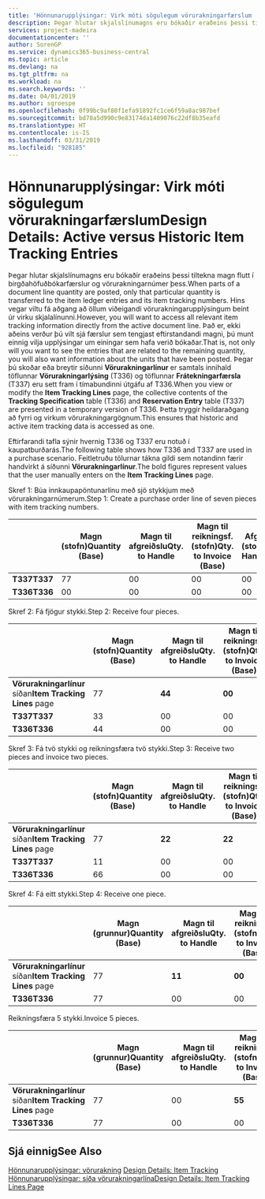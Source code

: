 ```yaml
---
title: 'Hönnunarupplýsingar: Virk móti sögulegum vörurakningarfærslum | Microsoft Docs'
description: Þegar hlutar skjalslínumagns eru bókaðir eraðeins þessi tiltekna magn flutt í birgðahöfuðbókarfærslur og vörurakningarnúmer þess. Hins vegar viltu fá aðgang að öllum viðeigandi vörurakningarupplýsingum beint úr virku skjalalínunni. Það er, ekki aðeins verður þú vilt sjá færslur sem tengjast eftirstandandi magni, þú munt einnig vilja upplýsingar um einingar sem hafa verið bókaðar. Þegar þú skoðar eða breytir síðunni **Vörurakningarlínur** er samtals innihald töflunnar **Vörurakningarlýsing** (T336) og töflunnar **Frátekningarfærsla** (T337) eru sett fram í tímabundinni útgáfu af T336. Þetta tryggir heildaraðgang að fyrri og virkum vörurakningargögnum.
services: project-madeira
documentationcenter: ''
author: SorenGP
ms.service: dynamics365-business-central
ms.topic: article
ms.devlang: na
ms.tgt_pltfrm: na
ms.workload: na
ms.search.keywords: ''
ms.date: 04/01/2019
ms.author: sgroespe
ms.openlocfilehash: 0f99bc9af80f1efa91892fc1ce6f59a8ac987bef
ms.sourcegitcommit: bd78a5d990c9e83174da1409076c22df8b35eafd
ms.translationtype: HT
ms.contentlocale: is-IS
ms.lasthandoff: 03/31/2019
ms.locfileid: "928185"
---
```

# <a name="design-details-active-versus-historic-item-tracking-entries"></a><span data-ttu-id="e3e3c-107">Hönnunarupplýsingar: Virk móti sögulegum vörurakningarfærslum</span><span class="sxs-lookup"><span data-stu-id="e3e3c-107">Design Details: Active versus Historic Item Tracking Entries</span></span>
<span data-ttu-id="e3e3c-108">Þegar hlutar skjalslínumagns eru bókaðir eraðeins þessi tiltekna magn flutt í birgðahöfuðbókarfærslur og vörurakningarnúmer þess.</span><span class="sxs-lookup"><span data-stu-id="e3e3c-108">When parts of a document line quantity are posted, only that particular quantity is transferred to the item ledger entries and its item tracking numbers.</span></span> <span data-ttu-id="e3e3c-109">Hins vegar viltu fá aðgang að öllum viðeigandi vörurakningarupplýsingum beint úr virku skjalalínunni.</span><span class="sxs-lookup"><span data-stu-id="e3e3c-109">However, you will want to access all relevant item tracking information directly from the active document line.</span></span> <span data-ttu-id="e3e3c-110">Það er, ekki aðeins verður þú vilt sjá færslur sem tengjast eftirstandandi magni, þú munt einnig vilja upplýsingar um einingar sem hafa verið bókaðar.</span><span class="sxs-lookup"><span data-stu-id="e3e3c-110">That is, not only will you want to see the entries that are related to the remaining quantity, you will also want information about the units that have been posted.</span></span> <span data-ttu-id="e3e3c-111">Þegar þú skoðar eða breytir síðunni **Vörurakningarlínur** er samtals innihald töflunnar **Vörurakningarlýsing** (T336) og töflunnar **Frátekningarfærsla** (T337) eru sett fram í tímabundinni útgáfu af T336.</span><span class="sxs-lookup"><span data-stu-id="e3e3c-111">When you view or modify the **Item Tracking Lines** page, the collective contents of the **Tracking Specification** table (T336) and **Reservation Entry** table (T337) are presented in a temporary version of T336.</span></span> <span data-ttu-id="e3e3c-112">Þetta tryggir heildaraðgang að fyrri og virkum vörurakningargögnum.</span><span class="sxs-lookup"><span data-stu-id="e3e3c-112">This ensures that historic and active item tracking data is accessed as one.</span></span>  

 <span data-ttu-id="e3e3c-113">Eftirfarandi tafla sýnir hvernig T336 og T337 eru notuð í kaupatburðarás.</span><span class="sxs-lookup"><span data-stu-id="e3e3c-113">The following table shows how T336 and T337 are used in a purchase scenario.</span></span> <span data-ttu-id="e3e3c-114">Feitletruðu tölurnar tákna gildi sem notandinn færir handvirkt á síðunni **Vörurakningarlínur**.</span><span class="sxs-lookup"><span data-stu-id="e3e3c-114">The bold figures represent values that the user manually enters on the **Item Tracking Lines** page.</span></span>  

 <span data-ttu-id="e3e3c-115">Skref 1: Búa innkaupapöntunarlínu með sjö stykkjum með  vörurakningarnúmerum.</span><span class="sxs-lookup"><span data-stu-id="e3e3c-115">Step 1: Create a purchase order line of seven pieces with item tracking numbers.</span></span>  

||<span data-ttu-id="e3e3c-116">**Magn (stofn)**</span><span class="sxs-lookup"><span data-stu-id="e3e3c-116">**Quantity (Base)**</span></span>|<span data-ttu-id="e3e3c-117">**Magn til afgreiðslu**</span><span class="sxs-lookup"><span data-stu-id="e3e3c-117">**Qty. to Handle**</span></span>|<span data-ttu-id="e3e3c-118">**Magn til reikningsf. (stofn)**</span><span class="sxs-lookup"><span data-stu-id="e3e3c-118">**Qty. to Invoice (Base)**</span></span>|<span data-ttu-id="e3e3c-119">**Afgreitt magn (stofn)**</span><span class="sxs-lookup"><span data-stu-id="e3e3c-119">**Quantity Handled (Base)**</span></span>|<span data-ttu-id="e3e3c-120">**Reikningsfært magn (stofn)**</span><span class="sxs-lookup"><span data-stu-id="e3e3c-120">**Quantity Invoiced (Base)**</span></span>|  
|-|----------------------------------------------|--------------------------------------------|------------------------------------------------------|-------------------------------------------------------|--------------------------------------------------------|  
|<span data-ttu-id="e3e3c-121">**T337**</span><span class="sxs-lookup"><span data-stu-id="e3e3c-121">**T337**</span></span>|<span data-ttu-id="e3e3c-122">7</span><span class="sxs-lookup"><span data-stu-id="e3e3c-122">7</span></span>|<span data-ttu-id="e3e3c-123">0</span><span class="sxs-lookup"><span data-stu-id="e3e3c-123">0</span></span>|<span data-ttu-id="e3e3c-124">0</span><span class="sxs-lookup"><span data-stu-id="e3e3c-124">0</span></span>|<span data-ttu-id="e3e3c-125">0</span><span class="sxs-lookup"><span data-stu-id="e3e3c-125">0</span></span>|<span data-ttu-id="e3e3c-126">0</span><span class="sxs-lookup"><span data-stu-id="e3e3c-126">0</span></span>|  
|<span data-ttu-id="e3e3c-127">**T336**</span><span class="sxs-lookup"><span data-stu-id="e3e3c-127">**T336**</span></span>|<span data-ttu-id="e3e3c-128">0</span><span class="sxs-lookup"><span data-stu-id="e3e3c-128">0</span></span>|<span data-ttu-id="e3e3c-129">0</span><span class="sxs-lookup"><span data-stu-id="e3e3c-129">0</span></span>|<span data-ttu-id="e3e3c-130">0</span><span class="sxs-lookup"><span data-stu-id="e3e3c-130">0</span></span>|<span data-ttu-id="e3e3c-131">0</span><span class="sxs-lookup"><span data-stu-id="e3e3c-131">0</span></span>|<span data-ttu-id="e3e3c-132">0</span><span class="sxs-lookup"><span data-stu-id="e3e3c-132">0</span></span>|  

 <span data-ttu-id="e3e3c-133">Skref 2: Fá fjögur stykki.</span><span class="sxs-lookup"><span data-stu-id="e3e3c-133">Step 2: Receive four pieces.</span></span>  

||<span data-ttu-id="e3e3c-134">**Magn (stofn)**</span><span class="sxs-lookup"><span data-stu-id="e3e3c-134">**Quantity (Base)**</span></span>|<span data-ttu-id="e3e3c-135">**Magn til afgreiðslu**</span><span class="sxs-lookup"><span data-stu-id="e3e3c-135">**Qty. to Handle**</span></span>|<span data-ttu-id="e3e3c-136">**Magn til reikningsf. (stofn)**</span><span class="sxs-lookup"><span data-stu-id="e3e3c-136">**Qty. to Invoice (Base)**</span></span>|<span data-ttu-id="e3e3c-137">**Afgreitt magn (stofn)**</span><span class="sxs-lookup"><span data-stu-id="e3e3c-137">**Quantity Handled (Base)**</span></span>|<span data-ttu-id="e3e3c-138">**Reikningsfært magn (stofn)**</span><span class="sxs-lookup"><span data-stu-id="e3e3c-138">**Quantity Invoiced (Base)**</span></span>|  
|-|----------------------------------------------|--------------------------------------------|------------------------------------------------------|-------------------------------------------------------|--------------------------------------------------------|  
|<span data-ttu-id="e3e3c-139">**Vörurakningarlínur** síðan</span><span class="sxs-lookup"><span data-stu-id="e3e3c-139">**Item Tracking Lines** page</span></span>|<span data-ttu-id="e3e3c-140">7</span><span class="sxs-lookup"><span data-stu-id="e3e3c-140">7</span></span>|<span data-ttu-id="e3e3c-141">**4**</span><span class="sxs-lookup"><span data-stu-id="e3e3c-141">**4**</span></span>|<span data-ttu-id="e3e3c-142">**0**</span><span class="sxs-lookup"><span data-stu-id="e3e3c-142">**0**</span></span>|<span data-ttu-id="e3e3c-143">0</span><span class="sxs-lookup"><span data-stu-id="e3e3c-143">0</span></span>|<span data-ttu-id="e3e3c-144">0</span><span class="sxs-lookup"><span data-stu-id="e3e3c-144">0</span></span>|  
|<span data-ttu-id="e3e3c-145">**T337**</span><span class="sxs-lookup"><span data-stu-id="e3e3c-145">**T337**</span></span>|<span data-ttu-id="e3e3c-146">3</span><span class="sxs-lookup"><span data-stu-id="e3e3c-146">3</span></span>|<span data-ttu-id="e3e3c-147">0</span><span class="sxs-lookup"><span data-stu-id="e3e3c-147">0</span></span>|<span data-ttu-id="e3e3c-148">0</span><span class="sxs-lookup"><span data-stu-id="e3e3c-148">0</span></span>|<span data-ttu-id="e3e3c-149">0</span><span class="sxs-lookup"><span data-stu-id="e3e3c-149">0</span></span>|<span data-ttu-id="e3e3c-150">0</span><span class="sxs-lookup"><span data-stu-id="e3e3c-150">0</span></span>|  
|<span data-ttu-id="e3e3c-151">**T336**</span><span class="sxs-lookup"><span data-stu-id="e3e3c-151">**T336**</span></span>|<span data-ttu-id="e3e3c-152">4</span><span class="sxs-lookup"><span data-stu-id="e3e3c-152">4</span></span>|<span data-ttu-id="e3e3c-153">0</span><span class="sxs-lookup"><span data-stu-id="e3e3c-153">0</span></span>|<span data-ttu-id="e3e3c-154">0</span><span class="sxs-lookup"><span data-stu-id="e3e3c-154">0</span></span>|<span data-ttu-id="e3e3c-155">4</span><span class="sxs-lookup"><span data-stu-id="e3e3c-155">4</span></span>|<span data-ttu-id="e3e3c-156">0</span><span class="sxs-lookup"><span data-stu-id="e3e3c-156">0</span></span>|  

 <span data-ttu-id="e3e3c-157">Skref 3: Fá tvö stykki og reikningsfæra tvö stykki.</span><span class="sxs-lookup"><span data-stu-id="e3e3c-157">Step 3: Receive two pieces and invoice two pieces.</span></span>  

||<span data-ttu-id="e3e3c-158">**Magn (stofn)**</span><span class="sxs-lookup"><span data-stu-id="e3e3c-158">**Quantity (Base)**</span></span>|<span data-ttu-id="e3e3c-159">**Magn til afgreiðslu**</span><span class="sxs-lookup"><span data-stu-id="e3e3c-159">**Qty. to Handle**</span></span>|<span data-ttu-id="e3e3c-160">**Magn til reikningsf. (stofn)**</span><span class="sxs-lookup"><span data-stu-id="e3e3c-160">**Qty. to Invoice (Base)**</span></span>|<span data-ttu-id="e3e3c-161">**Afgreitt magn (stofn)**</span><span class="sxs-lookup"><span data-stu-id="e3e3c-161">**Quantity Handled (Base)**</span></span>|<span data-ttu-id="e3e3c-162">**Reikningsfært magn (stofn)**</span><span class="sxs-lookup"><span data-stu-id="e3e3c-162">**Quantity Invoiced (Base)**</span></span>|  
|-|----------------------------------------------|--------------------------------------------|------------------------------------------------------|-------------------------------------------------------|--------------------------------------------------------|  
|<span data-ttu-id="e3e3c-163">**Vörurakningarlínur** síðan</span><span class="sxs-lookup"><span data-stu-id="e3e3c-163">**Item Tracking Lines** page</span></span>|<span data-ttu-id="e3e3c-164">7</span><span class="sxs-lookup"><span data-stu-id="e3e3c-164">7</span></span>|<span data-ttu-id="e3e3c-165">**2**</span><span class="sxs-lookup"><span data-stu-id="e3e3c-165">**2**</span></span>|<span data-ttu-id="e3e3c-166">**2**</span><span class="sxs-lookup"><span data-stu-id="e3e3c-166">**2**</span></span>|<span data-ttu-id="e3e3c-167">4</span><span class="sxs-lookup"><span data-stu-id="e3e3c-167">4</span></span>|<span data-ttu-id="e3e3c-168">0</span><span class="sxs-lookup"><span data-stu-id="e3e3c-168">0</span></span>|  
|<span data-ttu-id="e3e3c-169">**T337**</span><span class="sxs-lookup"><span data-stu-id="e3e3c-169">**T337**</span></span>|<span data-ttu-id="e3e3c-170">1</span><span class="sxs-lookup"><span data-stu-id="e3e3c-170">1</span></span>|<span data-ttu-id="e3e3c-171">0</span><span class="sxs-lookup"><span data-stu-id="e3e3c-171">0</span></span>|<span data-ttu-id="e3e3c-172">0</span><span class="sxs-lookup"><span data-stu-id="e3e3c-172">0</span></span>|<span data-ttu-id="e3e3c-173">0</span><span class="sxs-lookup"><span data-stu-id="e3e3c-173">0</span></span>|<span data-ttu-id="e3e3c-174">0</span><span class="sxs-lookup"><span data-stu-id="e3e3c-174">0</span></span>|  
|<span data-ttu-id="e3e3c-175">**T336**</span><span class="sxs-lookup"><span data-stu-id="e3e3c-175">**T336**</span></span>|<span data-ttu-id="e3e3c-176">6</span><span class="sxs-lookup"><span data-stu-id="e3e3c-176">6</span></span>|<span data-ttu-id="e3e3c-177">0</span><span class="sxs-lookup"><span data-stu-id="e3e3c-177">0</span></span>|<span data-ttu-id="e3e3c-178">0</span><span class="sxs-lookup"><span data-stu-id="e3e3c-178">0</span></span>|<span data-ttu-id="e3e3c-179">6</span><span class="sxs-lookup"><span data-stu-id="e3e3c-179">6</span></span>|<span data-ttu-id="e3e3c-180">2</span><span class="sxs-lookup"><span data-stu-id="e3e3c-180">2</span></span>|  

 <span data-ttu-id="e3e3c-181">Skref 4: Fá eitt stykki.</span><span class="sxs-lookup"><span data-stu-id="e3e3c-181">Step 4: Receive one piece.</span></span>  

||<span data-ttu-id="e3e3c-182">**Magn (grunnur)**</span><span class="sxs-lookup"><span data-stu-id="e3e3c-182">**Quantity (Base)**</span></span>|<span data-ttu-id="e3e3c-183">**Magn til afgreiðslu**</span><span class="sxs-lookup"><span data-stu-id="e3e3c-183">**Qty. to Handle**</span></span>|<span data-ttu-id="e3e3c-184">**Magn til reikningsf. (stofn)**</span><span class="sxs-lookup"><span data-stu-id="e3e3c-184">**Qty. to Invoice (Base)**</span></span>|<span data-ttu-id="e3e3c-185">**Afgreitt magn (stofn)**</span><span class="sxs-lookup"><span data-stu-id="e3e3c-185">**Quantity Handled (Base)**</span></span>|<span data-ttu-id="e3e3c-186">**Reikningsfært magn (stofn)**</span><span class="sxs-lookup"><span data-stu-id="e3e3c-186">**Quantity Invoiced (Base)**</span></span>|  
|-|----------------------------------------------|--------------------------------------------|------------------------------------------------------|-------------------------------------------------------|--------------------------------------------------------|  
|<span data-ttu-id="e3e3c-187">**Vörurakningarlínur** síðan</span><span class="sxs-lookup"><span data-stu-id="e3e3c-187">**Item Tracking Lines** page</span></span>|<span data-ttu-id="e3e3c-188">7</span><span class="sxs-lookup"><span data-stu-id="e3e3c-188">7</span></span>|<span data-ttu-id="e3e3c-189">**1**</span><span class="sxs-lookup"><span data-stu-id="e3e3c-189">**1**</span></span>|<span data-ttu-id="e3e3c-190">**0**</span><span class="sxs-lookup"><span data-stu-id="e3e3c-190">**0**</span></span>|<span data-ttu-id="e3e3c-191">6</span><span class="sxs-lookup"><span data-stu-id="e3e3c-191">6</span></span>|<span data-ttu-id="e3e3c-192">2</span><span class="sxs-lookup"><span data-stu-id="e3e3c-192">2</span></span>|  
|<span data-ttu-id="e3e3c-193">**T336**</span><span class="sxs-lookup"><span data-stu-id="e3e3c-193">**T336**</span></span>|<span data-ttu-id="e3e3c-194">7</span><span class="sxs-lookup"><span data-stu-id="e3e3c-194">7</span></span>|<span data-ttu-id="e3e3c-195">0</span><span class="sxs-lookup"><span data-stu-id="e3e3c-195">0</span></span>|<span data-ttu-id="e3e3c-196">0</span><span class="sxs-lookup"><span data-stu-id="e3e3c-196">0</span></span>|<span data-ttu-id="e3e3c-197">7</span><span class="sxs-lookup"><span data-stu-id="e3e3c-197">7</span></span>|<span data-ttu-id="e3e3c-198">2</span><span class="sxs-lookup"><span data-stu-id="e3e3c-198">2</span></span>|  

 <span data-ttu-id="e3e3c-199">Reikningsfæra 5 stykki.</span><span class="sxs-lookup"><span data-stu-id="e3e3c-199">Invoice 5 pieces.</span></span>  

||<span data-ttu-id="e3e3c-200">**Magn (grunnur)**</span><span class="sxs-lookup"><span data-stu-id="e3e3c-200">**Quantity (Base)**</span></span>|<span data-ttu-id="e3e3c-201">**Magn til afgreiðslu**</span><span class="sxs-lookup"><span data-stu-id="e3e3c-201">**Qty. to Handle**</span></span>|<span data-ttu-id="e3e3c-202">**Magn til reikningsf. (stofn)**</span><span class="sxs-lookup"><span data-stu-id="e3e3c-202">**Qty. to Invoice (Base)**</span></span>|<span data-ttu-id="e3e3c-203">**Afgreitt magn (stofn)**</span><span class="sxs-lookup"><span data-stu-id="e3e3c-203">**Quantity Handled (Base)**</span></span>|<span data-ttu-id="e3e3c-204">**Reikningsfært magn (stofn)**</span><span class="sxs-lookup"><span data-stu-id="e3e3c-204">**Quantity Invoiced (Base)**</span></span>|  
|-|----------------------------------------------|--------------------------------------------|------------------------------------------------------|-------------------------------------------------------|--------------------------------------------------------|  
|<span data-ttu-id="e3e3c-205">**Vörurakningarlínur** síðan</span><span class="sxs-lookup"><span data-stu-id="e3e3c-205">**Item Tracking Lines** page</span></span>|<span data-ttu-id="e3e3c-206">7</span><span class="sxs-lookup"><span data-stu-id="e3e3c-206">7</span></span>|<span data-ttu-id="e3e3c-207">0</span><span class="sxs-lookup"><span data-stu-id="e3e3c-207">0</span></span>|<span data-ttu-id="e3e3c-208">**5**</span><span class="sxs-lookup"><span data-stu-id="e3e3c-208">**5**</span></span>|<span data-ttu-id="e3e3c-209">7</span><span class="sxs-lookup"><span data-stu-id="e3e3c-209">7</span></span>|<span data-ttu-id="e3e3c-210">2</span><span class="sxs-lookup"><span data-stu-id="e3e3c-210">2</span></span>|  
|<span data-ttu-id="e3e3c-211">**T336**</span><span class="sxs-lookup"><span data-stu-id="e3e3c-211">**T336**</span></span>|<span data-ttu-id="e3e3c-212">7</span><span class="sxs-lookup"><span data-stu-id="e3e3c-212">7</span></span>|<span data-ttu-id="e3e3c-213">0</span><span class="sxs-lookup"><span data-stu-id="e3e3c-213">0</span></span>|<span data-ttu-id="e3e3c-214">0</span><span class="sxs-lookup"><span data-stu-id="e3e3c-214">0</span></span>|<span data-ttu-id="e3e3c-215">7</span><span class="sxs-lookup"><span data-stu-id="e3e3c-215">7</span></span>|<span data-ttu-id="e3e3c-216">7</span><span class="sxs-lookup"><span data-stu-id="e3e3c-216">7</span></span>|  

## <a name="see-also"></a><span data-ttu-id="e3e3c-217">Sjá einnig</span><span class="sxs-lookup"><span data-stu-id="e3e3c-217">See Also</span></span>  
 <span data-ttu-id="e3e3c-218">[Hönnunarupplýsingar: vörurakning](design-details-item-tracking.md) </span><span class="sxs-lookup"><span data-stu-id="e3e3c-218">[Design Details: Item Tracking](design-details-item-tracking.md) </span></span>  
 [<span data-ttu-id="e3e3c-219">Hönnunarupplýsingar: síða vörurakningarlína</span><span class="sxs-lookup"><span data-stu-id="e3e3c-219">Design Details: Item Tracking Lines Page</span></span>](design-details-item-tracking-lines-window.md)
